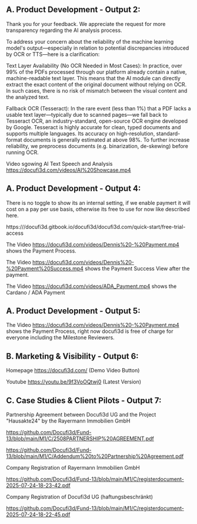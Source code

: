 ## A. Product Development  - Output 2: ##

Thank you for your feedback. We appreciate the request for more transparency regarding the AI analysis process.

To address your concern about the reliability of the machine learning model's output—especially in relation to potential discrepancies introduced by OCR or TTS—here is a clarification:

Text Layer Availability (No OCR Needed in Most Cases):
In practice, over 99% of the PDFs processed through our platform already contain a native, machine-readable text layer. This means that the AI module can directly extract the exact content of the original document without relying on OCR. In such cases, there is no risk of mismatch between the visual content and the analyzed text.

Fallback OCR (Tesseract):
In the rare event (less than 1%) that a PDF lacks a usable text layer—typically due to scanned pages—we fall back to Tesseract OCR, an industry-standard, open-source OCR engine developed by Google.
Tesseract is highly accurate for clean, typed documents and supports multiple languages. Its accuracy on high-resolution, standard-format documents is generally estimated at above 98%. To further increase reliability, we preprocess documents (e.g. binarization, de-skewing) before running OCR.

Video sgowing AI Text Speech and Analysis https://docufi3d.com/videos/AI%20Showcase.mp4

## A. Product Development  - Output 4: ## 

There is no toggle to show its an internal setting, if we enable paymert it will cost on a pay per use basis, otherwise its free to use for now like described here.

https:///docufi3d.gitbook.io/docufi3d/docufi3d.com/quick-start/free-trial-access

The Video https://docufi3d.com/videos/Dennis%20-%20Payment.mp4 shows the Payment Process.

The Video https://docufi3d.com/videos/Dennis%20-%20Payment%20Success.mp4 shows the Payment Success View after the payment.

The Video https://docufi3d.com/videos/ADA_Payment.mp4 shows the Cardano / ADA Payment

## A. Product Development  - Output 5: ## 

The Video https://docufi3d.com/videos/Dennis%20-%20Payment.mp4 shows the Payment Process, right now docufi3d is free of charge for everyone including the Milestone Reviewers.

## B. Marketing & Visibility - Output 6: ##

Homepage https://docufi3d.com/ (Demo Video Button)
 
Youtube https://youtu.be/9f3VoOQtwj0 (Latest Version)

## C. Case Studies & Client Pilots - Output 7: ##

Partnership Agreement between Docufi3d UG and the Project "Hausakte24" by the Rayermann Immobilien GmbH

https://github.com/Docufi3d/Fund-13/blob/main/M1/C/2508PARTNERSHIP%20AGREEMENT.pdf

https://github.com/Docufi3d/Fund-13/blob/main/M1/C/Addendum%20to%20Partnership%20Agreement.pdf

Company Registration of Rayermann Immobilien GmbH 

https://github.com/Docufi3d/Fund-13/blob/main/M1/C/registerdocument-2025-07-24-18-23-42.pdf

Company Registration of Docufi3d UG (haftungsbeschränkt)

https://github.com/Docufi3d/Fund-13/blob/main/M1/C/registerdocument-2025-07-24-18-22-45.pdf
